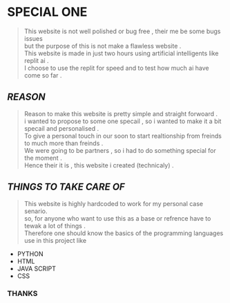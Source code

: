 # **SPECIAL ONE**

>This website is not well polished or bug free , their me be some bugs issues <br>
but the purpose of this is not make a flawless website . <br>
This website is made in just two hours using artificial intelligents like replit ai . <br>
I choose to use the replit for speed and to test how much ai have come so far . <br>

## *REASON*
>Reason to make this website is pretty simple and straight forwoard . <br>
i wanted to propose to some one specail , so i wanted to make it a bit specail and personalised . <br>
To give a personal touch in our soon to start realtionship from freinds to much more than freinds . <br>
We were going to be partners , so i had to do something special for the moment . <br>
Hence their it is , this website i created (technicaly) .

## *THINGS TO TAKE CARE OF*
>This website is highly hardcoded to work for my personal case senario. <br>
so, for anyone who want to use this as a base or refrence have to tewak a lot of things . <br>
Therefore one should know the basics of the programming languages use in this project like <br>
- PYTHON
- HTML
- JAVA SCRIPT
- CSS

### **THANKS**

